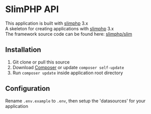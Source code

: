 # SlimPHP API

This application is built with [slimphp](https://www.slimframework.com) 3.x\
A skeleton for creating applications with [slimphp](https://www.slimframework.com) 3.x\
The framework source code can be found here: [slimphp/slim](https://github.com/slimphp/Slim)

## Installation

1. Git clone or pull this source
2. Download [Composer](http://getcomposer.org/doc/00-intro.md) or update `composer self-update`
3. Run `composer update` inside application root directory

## Configuration

Rename `.env.example` to `.env`, then setup the 'datasources' for your application

